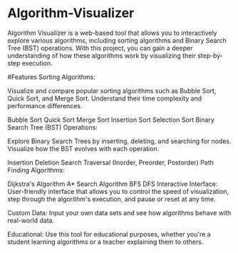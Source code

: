 # Algorithm-Visualizer
Algorithm Visualizer is a web-based tool that allows you to interactively explore various algorithms, including sorting algorithms and Binary Search Tree (BST) operations. With this project, you can gain a deeper understanding of how these algorithms work by visualizing their step-by-step execution.

#Features
Sorting Algorithms:

Visualize and compare popular sorting algorithms such as Bubble Sort, Quick Sort, and Merge Sort. Understand their time complexity and performance differences.

Bubble Sort
Quick Sort
Merge Sort
Insertion Sort
Selection Sort
Binary Search Tree (BST) Operations:

Explore Binary Search Trees by inserting, deleting, and searching for nodes. Visualize how the BST evolves with each operation.

Insertion
Deletion
Search
Traversal (Inorder, Preorder, Postorder)
Path Finding Algorithms:

Dijkstra's Algorithm
A* Search Algorithm
BFS
DFS
Interactive Interface: User-friendly interface that allows you to control the speed of visualization, step through the algorithm's execution, and pause or reset at any time.

Custom Data: Input your own data sets and see how algorithms behave with real-world data.

Educational: Use this tool for educational purposes, whether you're a student learning algorithms or a teacher explaining them to others.

